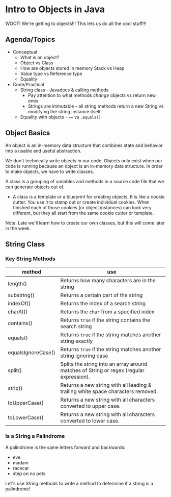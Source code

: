 # Intro to Objects in Java

WOOT! We're getting to objects!!! This lets us do all the cool stuff!!!

## Agenda/Topics

- Conceptual
    - What is an object?
    - Object vs Class
    - How are objects stored in memory Stack vs Heap
    - Value type vs Reference type
    - Equality
- Code/Practical
    - String class - Javadocs & calling methods
        - Pay attention to what methods *change* objects vs return new ones
        - Strings are immutable - all string methods return a new String vs modifying the string instance itself.
    - Equality with objects - `==` vs `.equals()`
    

## Object Basics 

<div class="definition note">
An <span>object</span> is an in-memory data structure that combines state and behavior into a usable and useful abstraction.
</div>

We don't technically write objects in our code. Objects only exist when our code is running because an object is an in-memory data structure. In order to make objects, we have to write classes.

<div class="definition note">
A <span>class</span> is a grouping of variables and methods in a source code file that we can generate objects out of.
</div>

- A class is a template or a blueprint for creating objects. It is like a cookie cutter. You use it to stamp out or create individual cookies. When finished each of those cookies (or object instances) can look very different, but they all start from the same cookie cutter or template.

Note: Late we'll learn how to create our own classes, but this will come later in the week.


## String Class

### Key String Methods

| method             | use    |
|--------------------|--------|
| length()           | Returns how many characters are in the string |
| substring()        | Returns a certain part of the string |
| indexOf()          | Returns the index of a search string |
| charAt()           | Returns the `char` from a specified index |
| contains()         | Returns `true` if the string contains the search string |
| equals()           | Returns `true` if the string matches another string exactly |
| equalsIgnoreCase() | Returns `true` if the string matches another string ignoring case |
| split()            | Splits the string into an array around matches of String or regex (regular expression). |
| strip()            | Returns a new string with all leading & trailing white space characters removed. |
| toUpperCase()      | Returns a new string with all characters converted to upper case. |
| toLowerCase()      | Returns a new string with all characters converted to lower case. |



### Is a String a Palindrome

A palindrome is the same letters forward and backwards:
- eve
- madam
- racecar
- step on no pets

Let's use String methods to write a method to determine if a string is a palindrome!